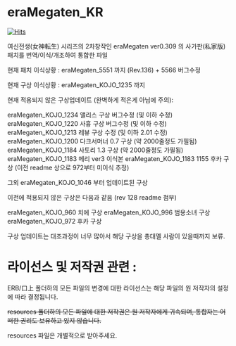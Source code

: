 # eraMegaten_KR

[![Hits](https://hits.seeyoufarm.com/api/count/incr/badge.svg?url=https%3A%2F%2Fgithub.com%2Fcobaltmist%2FeraMegaten_KR&count_bg=%2379C83D&title_bg=%23555555&icon=&icon_color=%23E7E7E7&title=hits&edge_flat=false)](https://hits.seeyoufarm.com)


여신전생(女神転生) 시리즈의 2차창작인 eraMegaten ver0.309 의 사가판(私家版) 패치를 번역/이식/개조하여 통합한 파일

현재 패치 이식상황 : eraMegaten_5551 까지 (Rev.136) + 5566 버그수정


현재 구상 이식상황 : eraMegaten_KOJO_1235 까지

현재 적용되지 않은 구상업데이트 (완벽하게 적은게 아님에 주의):

eraMegaten_KOJO_1234 앨리스 구상 버그수정 (및 이하 수정)
eraMegaten_KOJO_1220 사흉 구상 버그수정 (및 이하 수정)
eraMegaten_KOJO_1213 레뷰 구상 수정 (및 이하 2.01 수정)
eraMegaten_KOJO_1200 다크서머너 0.7 구상 (약 2000줄정도 가필됨)
eraMegaten_KOJO_1184 사토리 1.3 구상 (약 2000줄정도 가필됨)
eraMegaten_KOJO_1183 메리 ver3 이식본
eraMegaten_KOJO_1183 1155 후카 구상 (이전 readme 상으로 972부터 미이식 추정)

그외 eraMegaten_KOJO_1046 부터 업데이트된 구상

이전에 적용되지 않은 구상은 다음과 같음 (rev 128 readme 첨부)

eraMegaten_KOJO_960 치에 구상
eraMegaten_KOJO_996 범용소녀 구상
eraMegaten_KOJO_972 후카 구상



구상 업데이트는 대조과정이 너무 많아서 해당 구상을 총대멜 사람이 있을때까지 보류.


# 라이선스 및 저작권 관련 :

ERB/口上 폴더하의 모든 파일의 변경에 대한 라이선스는 해당 파일의 원 저작자의 설정에 따라 결정됩니다.

~~resources 폴더하의 모든 파일에 대한 저작권은 원 저작자에게 귀속되며, 통합자는 어떠한 권리도 보유하고 있지 않습니다.~~

resources 파일은 개별적으로 받아주세요.
